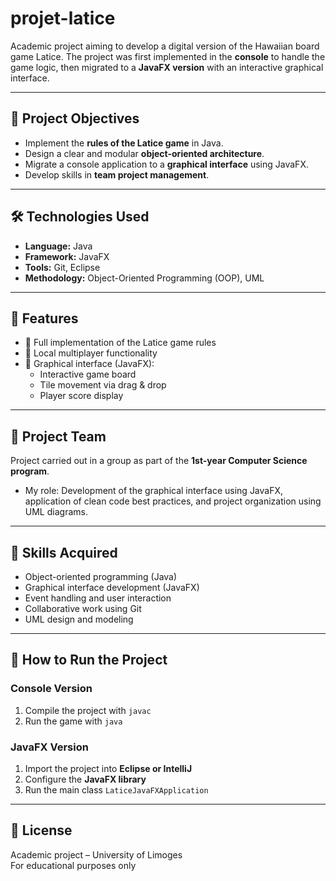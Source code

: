 # projet-latice
Academic project aiming to develop a digital version of the Hawaiian board game Latice. The project was first implemented in the **console** to handle the game logic, then migrated to a **JavaFX version** with an interactive graphical interface.

---

## 📌 Project Objectives
- Implement the **rules of the Latice game** in Java.  
- Design a clear and modular **object-oriented architecture**.  
- Migrate a console application to a **graphical interface** using JavaFX.  
- Develop skills in **team project management**.  

---

## 🛠️ Technologies Used
- **Language:** Java  
- **Framework:** JavaFX  
- **Tools:** Git, Eclipse  
- **Methodology:** Object-Oriented Programming (OOP), UML  

---

## 🚀 Features
- 🎲 Full implementation of the Latice game rules  
- 👥 Local multiplayer functionality  
- 🎨 Graphical interface (JavaFX):  
  - Interactive game board  
  - Tile movement via drag & drop  
  - Player score display  

---

## 👥 Project Team
Project carried out in a group as part of the **1st-year Computer Science program**.  
- My role: Development of the graphical interface using JavaFX, application of clean code best practices, and project organization using UML diagrams.  

---

## 🎯 Skills Acquired
- Object-oriented programming (Java)  
- Graphical interface development (JavaFX)  
- Event handling and user interaction  
- Collaborative work using Git  
- UML design and modeling  

---

## 📖 How to Run the Project
### Console Version
1. Compile the project with `javac`
2. Run the game with `java`  

### JavaFX Version
1. Import the project into **Eclipse or IntelliJ**  
2. Configure the **JavaFX library**  
3. Run the main class `LaticeJavaFXApplication`  

---

## 📜 License
Academic project – University of Limoges  
For educational purposes only


